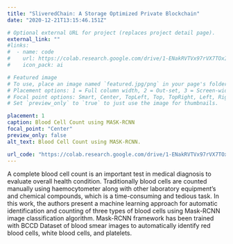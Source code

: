 ```yaml
---
title: "SliveredChain: A Storage Optimized Private Blockchain"
date: "2020-12-21T13:15:46.151Z"

# Optional external URL for project (replaces project detail page).
external_link: ""
#links:
#  - name: code
#    url: https://colab.research.google.com/drive/1-ENakRVTVx97rVX7TOxILdlzvQfxVpQF?usp=sharing
#    icon_pack: ai

# Featured image
# To use, place an image named `featured.jpg/png` in your page's folder.
# Placement options: 1 = Full column width, 2 = Out-set, 3 = Screen-width
# Focal point options: Smart, Center, TopLeft, Top, TopRight, Left, Right, BottomLeft, Bottom, BottomRight
# Set `preview_only` to `true` to just use the image for thumbnails.

placement: 1
caption: Blood Cell Count using MASK-RCNN
focal_point: "Center"
preview_only: false
alt_text: Blood Cell Count using MASK-RCNN.

url_code: "https://colab.research.google.com/drive/1-ENakRVTVx97rVX7TOxILdlzvQfxVpQF?usp=sharing"
---
```


<!--StartFragment-->

A complete blood cell count is an important test in medical diagnosis to evaluate overall health condition. Traditionally blood cells are counted manually using haemocytometer along with other laboratory equipment’s and chemical compounds, which is a time-consuming and tedious task. In this work, the authors present a machine learning approach for automatic identification and counting of three types of blood cells using Mask-RCNN image classification algorithm. Mask-RCNN framework has been trained with BCCD Dataset of blood smear images to automatically identify red blood cells, white blood cells, and platelets.

<!--EndFragment-->
